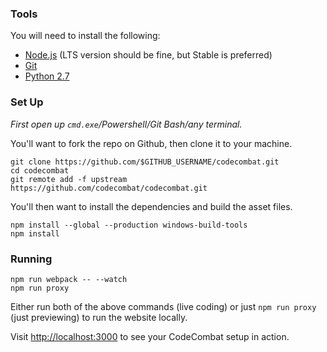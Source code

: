 ### Tools

You will need to install the following:

* [Node.js](https://nodejs.org/en/download/) (LTS version should be fine, but Stable is preferred)
* [Git](https://help.github.com/articles/set-up-git/#setting-up-git)
* [Python 2.7](https://www.python.org/downloads/windows/)

### Set Up

*First open up `cmd.exe`/Powershell/Git Bash/any terminal.*

You'll want to fork the repo on Github, then clone it to your machine.

    git clone https://github.com/$GITHUB_USERNAME/codecombat.git
    cd codecombat
    git remote add -f upstream https://github.com/codecombat/codecombat.git

You'll then want to install the dependencies and build the asset files.

    npm install --global --production windows-build-tools
    npm install

### Running

    npm run webpack -- --watch
    npm run proxy

Either run both of the above commands (live coding) or just `npm run proxy` (just previewing) to run the website locally.

Visit [http://localhost:3000](http://localhost:3000) to see your CodeCombat setup in action.